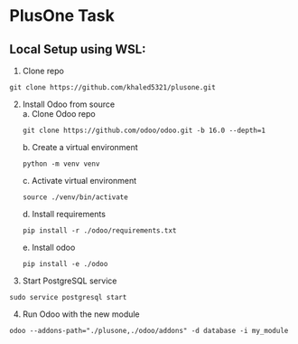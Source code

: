 # PlusOne Task

## Local Setup using WSL:

1. Clone repo  
  ```
  git clone https://github.com/khaled5321/plusone.git
  ```
2. Install Odoo from source  
    a. Clone Odoo repo  
    ```
   git clone https://github.com/odoo/odoo.git -b 16.0 --depth=1
    ```  
    b. Create a virtual environment  
    ```
    python -m venv venv
    ```
    c. Activate virtual environment
    ```
    source ./venv/bin/activate
    ```
    d. Install requirements
    ```
    pip install -r ./odoo/requirements.txt
    ```
    e. Install odoo
    ```
    pip install -e ./odoo
    ```  
3. Start PostgreSQL service  
```
sudo service postgresql start
```
4. Run Odoo with the new module
```
odoo --addons-path="./plusone,./odoo/addons" -d database -i my_module
```
